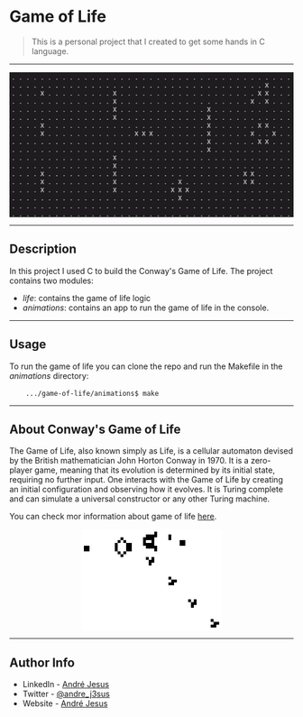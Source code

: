 # Game of Life

> This is a personal project that I created to get some hands in C language.

---

<p align="center">
  <img align="center" src="docs/animations/animation.gif" alt="Main Gif"/>
</p>

---

## Description

In this project I used C to build the Conway's Game of Life. 
The project contains two modules:
 - *life*: contains the game of life logic
 - *animations*: contains an app to run the game of life in the console.

---

## Usage

To run the game of life you can clone the repo and run the Makefile in the *animations* directory:

```
    .../game-of-life/animations$ make
```

---

## About Conway's Game of Life

The Game of Life, also known simply as Life, is a cellular automaton devised by the British mathematician John Horton Conway in 1970. It is a zero-player game, meaning that its evolution is determined by its initial state, requiring no further input. One interacts with the Game of Life by creating an initial configuration and observing how it evolves. It is Turing complete and can simulate a universal constructor or any other Turing machine.

You can check mor information about game of life [here](https://en.wikipedia.org/wiki/Conway%27s_Game_of_Life).

<p align="center">
  <img align="center" src="docs/animations/Gospers_glider_gun.gif" alt="Wiki Gif"/>
</p>

---

## Author Info

- LinkedIn - [André Jesus](https://www.linkedin.com/in/andre-jesus-engineering)
- Twitter - [@andre_j3sus](https://twitter.com/andre_j3sus)
- Website - [André Jesus](https://sites.google.com/view/andre-jesus/p%C3%A1gina-inicial)
